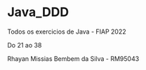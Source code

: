 # Java_DDD
Todos os exercicios de Java - FIAP 2022

Do 21 ao 38

Rhayan Missias Bembem da Silva - RM95043
